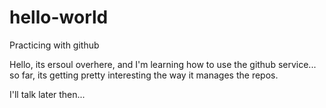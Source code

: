 # hello-world
Practicing with github

Hello, its ersoul overhere, and I'm learning how to use the github service... so far, its getting pretty interesting the way it manages the repos.

I'll talk later then...
